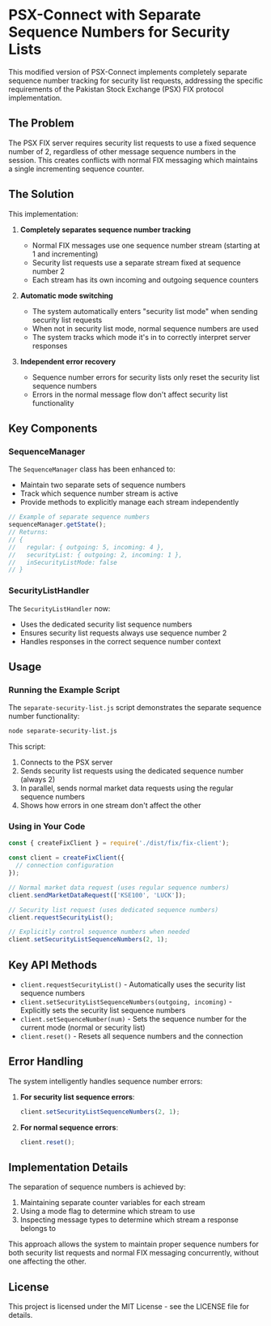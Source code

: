 # PSX-Connect with Separate Sequence Numbers for Security Lists

This modified version of PSX-Connect implements completely separate sequence number tracking for security list requests, addressing the specific requirements of the Pakistan Stock Exchange (PSX) FIX protocol implementation.

## The Problem

The PSX FIX server requires security list requests to use a fixed sequence number of 2, regardless of other message sequence numbers in the session. This creates conflicts with normal FIX messaging which maintains a single incrementing sequence counter.

## The Solution

This implementation:

1. **Completely separates sequence number tracking**
   - Normal FIX messages use one sequence number stream (starting at 1 and incrementing)
   - Security list requests use a separate stream fixed at sequence number 2
   - Each stream has its own incoming and outgoing sequence counters

2. **Automatic mode switching**
   - The system automatically enters "security list mode" when sending security list requests
   - When not in security list mode, normal sequence numbers are used
   - The system tracks which mode it's in to correctly interpret server responses

3. **Independent error recovery**
   - Sequence number errors for security lists only reset the security list sequence numbers
   - Errors in the normal message flow don't affect security list functionality

## Key Components

### SequenceManager

The `SequenceManager` class has been enhanced to:

- Maintain two separate sets of sequence numbers
- Track which sequence number stream is active
- Provide methods to explicitly manage each stream independently

```typescript
// Example of separate sequence numbers
sequenceManager.getState();
// Returns:
// {
//   regular: { outgoing: 5, incoming: 4 },
//   securityList: { outgoing: 2, incoming: 1 },
//   inSecurityListMode: false
// }
```

### SecurityListHandler

The `SecurityListHandler` now:

- Uses the dedicated security list sequence numbers
- Ensures security list requests always use sequence number 2
- Handles responses in the correct sequence number context

## Usage

### Running the Example Script

The `separate-security-list.js` script demonstrates the separate sequence number functionality:

```bash
node separate-security-list.js
```

This script:
1. Connects to the PSX server
2. Sends security list requests using the dedicated sequence number (always 2)
3. In parallel, sends normal market data requests using the regular sequence numbers
4. Shows how errors in one stream don't affect the other

### Using in Your Code

```javascript
const { createFixClient } = require('./dist/fix/fix-client');

const client = createFixClient({
  // connection configuration
});

// Normal market data request (uses regular sequence numbers)
client.sendMarketDataRequest(['KSE100', 'LUCK']);

// Security list request (uses dedicated sequence numbers)
client.requestSecurityList();

// Explicitly control sequence numbers when needed
client.setSecurityListSequenceNumbers(2, 1);
```

## Key API Methods

- `client.requestSecurityList()` - Automatically uses the security list sequence numbers
- `client.setSecurityListSequenceNumbers(outgoing, incoming)` - Explicitly sets the security list sequence numbers
- `client.setSequenceNumber(num)` - Sets the sequence number for the current mode (normal or security list)
- `client.reset()` - Resets all sequence numbers and the connection

## Error Handling

The system intelligently handles sequence number errors:

1. **For security list sequence errors**:
   ```javascript
   client.setSecurityListSequenceNumbers(2, 1);
   ```

2. **For normal sequence errors**:
   ```javascript
   client.reset();
   ```

## Implementation Details

The separation of sequence numbers is achieved by:

1. Maintaining separate counter variables for each stream
2. Using a mode flag to determine which stream to use
3. Inspecting message types to determine which stream a response belongs to

This approach allows the system to maintain proper sequence numbers for both security list requests and normal FIX messaging concurrently, without one affecting the other.

## License

This project is licensed under the MIT License - see the LICENSE file for details. 